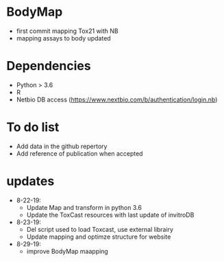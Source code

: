 # BodyMap
- first commit mapping Tox21 with NB
- mapping assays to body updated

# Dependencies
- Python > 3.6
- R
- Netbio DB access (https://www.nextbio.com/b/authentication/login.nb)

# To do list
- Add data in the github repertory 
- Add reference of publication when accepted

# updates
- 8-22-19: 
    - Update Map and transform in python 3.6
    - Update the ToxCast resources with last update of invitroDB
- 8-23-19: 
    - Del script used to load Toxcast, use external librairy 
    - Update mapping and optimze structure for website
- 8-29-19: 
    - improve BodyMap maapping
